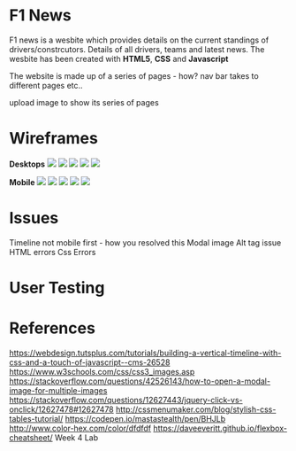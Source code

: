 # F1 News

F1 news is a wesbite which provides details on the current standings of drivers/constrcutors. Details of all drivers, teams and latest news. The wesbite has been created with **HTML5**, **CSS** and **Javascript**

The website is made up of a series of pages - how? nav bar takes to different pages etc..

upload image to show its series of pages 

# Wireframes
**Desktops**
![](wireframes/desk-home.jpg) 
![](wireframes/desk-standings.jpg) 
![](wireframes/desk-racecal.jpg) 
![](wireframes/desk-teams.jpg)
![](wireframes/desk-drivers.jpg)  

**Mobile**
![](wireframes/mob-home.jpg) 
![](wireframes/mob-standing.jpg) 
![](wireframes/mob-racecal.jpg) 
![](wireframes/mob-teams.jpg)
![](wireframes/mob-drivers.jpg)  

# Issues 

Timeline not mobile first - how you resolved this
Modal image
Alt tag issue
HTML errors
Css Errors

# User Testing 


# References

https://webdesign.tutsplus.com/tutorials/building-a-vertical-timeline-with-css-and-a-touch-of-javascript--cms-26528
https://www.w3schools.com/css/css3_images.asp
https://stackoverflow.com/questions/42526143/how-to-open-a-modal-image-for-multiple-images
https://stackoverflow.com/questions/12627443/jquery-click-vs-onclick/12627478#12627478
http://cssmenumaker.com/blog/stylish-css-tables-tutorial/
https://codepen.io/mastastealth/pen/BHJLb
http://www.color-hex.com/color/dfdfdf
https://daveeveritt.github.io/flexbox-cheatsheet/
Week 4 Lab 
